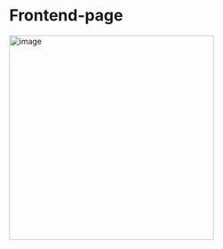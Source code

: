 # Frontend-page
<img width="368" alt="image" src="https://github.com/shalinichahar/Frontend-page/assets/70834279/ef24078f-9e1f-4978-b07e-2ad69fb5e9ec">
